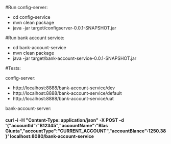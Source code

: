 #Run config-server:
* cd config-service
* mvn clean package
* java -jar target/configserver-0.0.1-SNAPSHOT.jar

#Run bank account service:
* cd bank-account-service
* mvn clean package
* java -jar target/bank-account-service-0.0.1-SNAPSHOT.jar

#Tests:

config-server:
* http://localhost:8888/bank-account-service/dev
* http://localhost:8888/bank-account-service/default
* http://localhost:8888/bank-account-service/uat

bank-account-server:
#### curl -i -H "Content-Type: application/json" -X POST -d '{"accountId":"B12345","accountName":"Blas Giunta","accountType":"CURRENT_ACCOUNT","accountBlance":1250.38}' localhost:8080/bank-account-service

